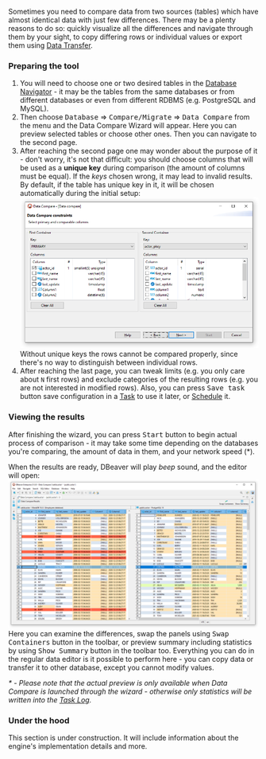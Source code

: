 Sometimes you need to compare data from two sources (tables) which have almost identical data with just few differences.
There may be a plenty reasons to do so: quickly visualize all the differences and navigate through them by your sight,
to copy differing rows or individual values or export them using [Data Transfer](Data-transfer). 

### Preparing the tool
1. You will need to choose one or two desired tables in the [Database Navigator](Database-Navigator) - it may be the
  tables from the same databases or from different databases or even from different RDBMS (e.g. PostgreSQL and MySQL).
1. Then choose <kbd>Database</kbd> &rArr; <kbd>Compare/Migrate</kbd> &rArr; <kbd>Data Compare</kbd> from the menu and the
  Data Compare Wizard will appear. Here you can preview selected tables or choose other ones. Then you can navigate
  to the second page.
1. After reaching the second page one may wonder about the purpose of it - don't worry, it's not that difficult: you
  should choose columns that will be used as a **unique key** during comparison (the amount of columns must be equal).
  If the _keys_ chosen wrong, it may lead to invalid results. By default, if the table has unique key in it, it will
  be chosen automatically during the initial setup:
  ![](images/ug/tools/data-compare-wizard-constraints.png)
  Without unique keys the rows cannot be compared properly, since there's no way to distinguish between individual rows.
1. After reaching the last page, you can tweak limits (e.g. you only care about `N` first rows) and exclude categories
  of the resulting rows (e.g. you are not interested in modified rows). Also, you can press <kbd>Save task</kbd> button
  save configuration in a [Task](Task-Management) to use it later, or [Schedule](Task-Scheduler) it.

### Viewing the results
After finishing the wizard, you can press <kbd>Start</kbd> button to begin actual process of comparison - it may take
some time depending on the databases you're comparing, the amount of data in them, and your network speed (*).

When the results are ready, DBeaver will play _beep_ sound, and the editor will open:
![](images/ug/tools/data-compare-editor.png)
Here you can examine the differences, swap the panels using <kbd>Swap Containers</kbd> button in the toolbar,
or preview summary including statistics by using <kbd>Show Summary</kbd> button in the toolbar too. Everything you can
do in the regular data editor is it possible to perform here - you can copy data or transfer it to other database, except
you cannot modify values.

_* - Please note that the actual preview is only available when Data Compare is launched through the wizard - otherwise only
statistics will be written into the [Task Log](Task-Management#Execution-log)._

### Under the hood
This section is under construction. It will include information about the engine's implementation details and more.
